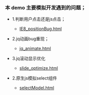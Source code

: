 ### 本 demo 主要模拟开发遇到的问题；
* 1.判断用户点击还是js点击；
    * [IE8_positionBug.html](https://github.com/wteam-xq/testDemo/blob/master/challenge_case/IE8_positionBug.html)

* 2.jq动画bug重现；
    * [jq_animate.html](https://github.com/wteam-xq/testDemo/blob/master/challenge_case/jq_animate.html)

* 3.jq滚动显示优化
    * [slide_optimize.html](https://github.com/wteam-xq/testDemo/blob/master/challenge_case/slide_optimize.html)

* 2.原生js模拟select组件
    * [selectModel.html](https://github.com/wteam-xq/testDemo/blob/master/challenge_case/selectModel.html)
